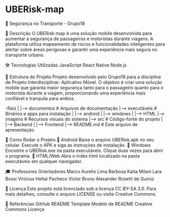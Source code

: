# UBERisk-map
🚖 Segurança no Transporte - Grupo18

📌 Descrição
O UBERisk-map é uma solução mobile desenvolvida para aumentar a segurança de passageiros e motoristas durante viagens. A plataforma utiliza mapeamento de riscos e funcionalidades inteligentes para alertar sobre áreas perigosas e garantir uma experiência mais segura no transporte urbano.

🛠 Tecnologias Utilizadas
JavaScript
React Native
Node.js

📂 Estrutura do Projeto
Projeto desenvolvido pelo Grupo18 para a disciplina de Projeto Interdisciplinar: Aplicativo Móvel. 
O objetivo é criar uma solução mobile que garanta maior segurança tanto para o passageiro quanto para o motorista durante a viagem, proporcionando uma experiência mais confiável e tranquila para ambos.

-Raiz
|
|--> documentos       # Arquivos de documentação
|--> executáveis      # Binários e apps para instalação
|    |--> android
|    |--> windows
|    |--> HTML
|--> imagens         # Recursos visuais do sistema
|--> src            # Código-fonte do projeto
|    |--> Backend
|    |--> Frontend
|--> README.md       # Este arquivo de apresentação

🚀 Como Rodar o Projeto
🔹 Android
Baixe o arquivo UBERisk.apk no seu celular.
Execute o APK e siga as instruções de instalação.
🔹 Windows
Encontre o UBERisk.exe na pasta executáveis.
Clique duas vezes para abrir o programa.
🔹 HTML/Web
Abra o index.html localizado na pasta executáveis em qualquer navegador.

🎓 Professores Orientadores
Marco Aurelio Lima Barbosa
Katia Milani Lara Bossi
Vinicius Heltai Pacheco
Victor Bruno Alexander Rosetti de Quiroz

📜 Licença
Este projeto está licenciado sob a licença CC BY-SA 3.0. Para mais detalhes, consulte o arquivo LICENSE ou visite Creative Commons.

📌 Referências
GitHub README Template
Modelo de README
Creative Commons Licença


